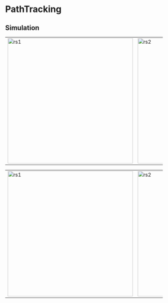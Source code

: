 # PathTracking
## Simulation
<div align=right>
<table>
  <tr>
    <td><img src="https://github.com/zhm-real/PathTracking/blob/master/gif/purepursuit1.gif" alt="rs1" width="400"/></a></td>
    <td><img src="https://github.com/zhm-real/PathTracking/blob/master/gif/purepursuit2.gif" alt="rs2" width="400"/></a></td>
  </tr>
</table>
<table>
  <tr>
    <td><img src="https://github.com/zhm-real/PathTracking/blob/master/gif/RWF1.gif" alt="rs1" width="400"/></a></td>
    <td><img src="https://github.com/zhm-real/PathTracking/blob/master/gif/RWF2.gif" alt="rs2" width="400"/></a></td>
  </tr>
</table>
</div>
